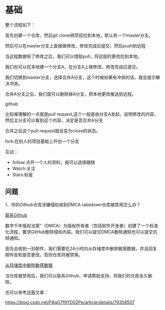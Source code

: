 # 基础

整个流程如下：

首先创建一个仓库，然后git clone把项目拉到本地，默认有一个master分支。

然后可以在master分支上直接做修改，修改完成后提交，然后push到远程

当远程数据有了修改之后，我们可以借助pull，将远程的更改拉到本地。

我们也可以在本地建一个分支A，在分支A上做修改，修改完成后提交。

我们切换到master分支，选择合并A分支，这个时候如果有冲突的话，就会提示解决冲突。

合并A分支之后，我们就可以删除掉A分支，把本地更改推送到远程。

github

比较难理解的一点就是pull request,这个一般是由分支A发起，说明修改的内容，然后主分支可以看到这个内容，决定是否合并A分支

合并之后这个pull request就会变为close的状态。

fork:在别人的项目基础上开创一个分支

互动：

- follow:点开一个人的资料，就可以选择跟随
- Watch:关注
- Stars:标星

## 问题

1、你的Github仓库涉嫌侵权收到DMCA takedown仓库被禁用怎么办？

[联系Github](https://github.com/contact)

数字千年版权法案”（DMCA）为版权所有者（包括软件开发者）创建了一个标准化流程，要求GitHub删除侵权内容。我们可以提交DMCA删除通知也可以提交抗辩通知。

首先会收到一封邮件，我们需要在24小时内从存储库中删除敏感数据，并且回复邮件告知是否更改。否则仓库将被禁用。

[从存储库中删除敏感数据](https://help.github.com/en/articles/removing-sensitive-data-from-a-repository)

当仓库被禁用后，我们可以联系Github，申请帮助支持，将我们的仓库永久删除。

也可以参考这篇文章：

<https://blog.csdn.net/F8qG7f9YD02Pe/article/details/79358507>

